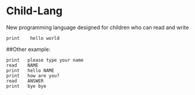 # Child-Lang
New programming language designed for children who can read and write

    print    hello world

##Other example:

    print   please type your name
    read    NAME
    print   hello NAME
    print   how are you?
    read    ANSWER
    print   bye bye
